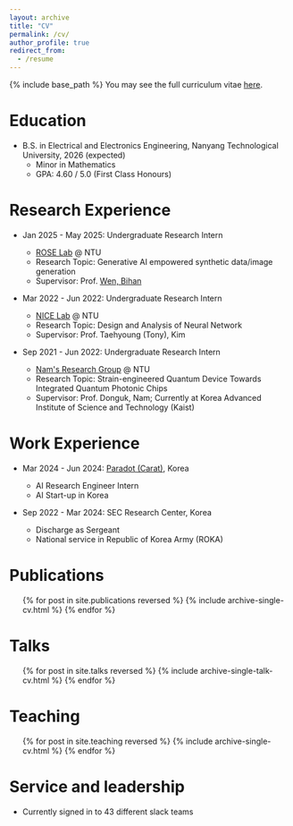 ```yaml
---
layout: archive
title: "CV"
permalink: /cv/
author_profile: true
redirect_from:
  - /resume
---
```


{% include base_path %}
You may see the full curriculum vitae [here](http://lees0196.github.io/files/SujongLee.pdf).

Education
======
* B.S. in Electrical and Electronics Engineering, Nanyang Technological University, 2026 (expected)
  * Minor in Mathematics
  * GPA: 4.60 / 5.0 (First Class Honours)

Research Experience
======
* Jan 2025 - May 2025: Undergraduate Research Intern
  * [ROSE Lab](https://www.ntu.edu.sg/rose) @ NTU
  * Research Topic: Generative AI empowered synthetic data/image generation
  * Supervisor: Prof. [Wen, Bihan](https://personal.ntu.edu.sg/bihan.wen/)

* Mar 2022 - Jun 2022: Undergraduate Research Intern
  * [NICE Lab](https://sites.google.com/view/tonykim) @ NTU
  * Research Topic: Design and Analysis of Neural Network
  * Supervisor: Prof. Taehyoung (Tony), Kim

* Sep 2021 - Jun 2022: Undergraduate Research Intern
  * [Nam's Research Group](https://www.donguknam.com/) @ NTU
  * Research Topic: Strain-engineered Quantum Device Towards Integrated Quantum Photonic Chips
  * Supervisor: Prof. Donguk, Nam; Currently at Korea Advanced Institute of Science and Technology (Kaist)
  
Work Experience
======
* Mar 2024 - Jun 2024: [Paradot (Carat)](https://carat.im/), Korea
  * AI Research Engineer Intern
  * AI Start-up in Korea

* Sep 2022 - Mar 2024: SEC Research Center, Korea
  * Discharge as Sergeant
  * National service in Republic of Korea Army (ROKA)

Publications
======
  <ul>{% for post in site.publications reversed %}
    {% include archive-single-cv.html %}
  {% endfor %}</ul>
  
Talks
======
  <ul>{% for post in site.talks reversed %}
    {% include archive-single-talk-cv.html  %}
  {% endfor %}</ul>
  
Teaching
======
  <ul>{% for post in site.teaching reversed %}
    {% include archive-single-cv.html %}
  {% endfor %}</ul>
  
Service and leadership
======
* Currently signed in to 43 different slack teams
